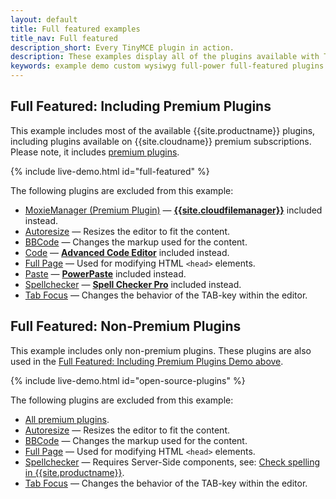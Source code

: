 ```yaml
---
layout: default
title: Full featured examples
title_nav: Full featured
description_short: Every TinyMCE plugin in action.
description: These examples display all of the plugins available with TinyMCE Cloud premium subscriptions.
keywords: example demo custom wysiwyg full-power full-featured plugins non-premium
---
```


## Full Featured: Including Premium Plugins

This example includes most of the available {{site.productname}} plugins, including plugins available on {{site.cloudname}} premium subscriptions. Please note, it includes [premium plugins]({{site.plugindirectory}}).

{% include live-demo.html id="full-featured" %}

The following plugins are excluded from this example:

* [MoxieManager (Premium Plugin)]({{site.baseurl}}/plugins/premium/moxiemanager) — [**{{site.cloudfilemanager}}**]({{site.baseurl}}/plugins/drive) included instead.
* [Autoresize]({{site.baseurl}}/plugins/opensource/autoresize) — Resizes the editor to fit the content.
* [BBCode]({{site.baseurl}}/plugins/opensource/bbcode) — Changes the markup used for the content.
* [Code]({{site.baseurl}}/plugins/opensource/code) — [**Advanced Code Editor**]({{site.baseurl}}/plugins/premium/advcode) included instead.
* [Full Page]({{site.baseurl}}/plugins/opensource/fullpage) — Used for modifying HTML `<head>` elements.
* [Paste]({{site.baseurl}}/plugins/opensource/paste) — [**PowerPaste**]({{site.baseurl}}/plugins/premium/powerpaste) included instead.
* [Spellchecker]({{site.baseurl}}/plugins/opensource/spellchecker) — [**Spell Checker Pro**]({{site.baseurl}}/plugins/premium/tinymcespellchecker) included instead.
* [Tab Focus]({{site.baseurl}}/plugins/opensource/tabfocus) — Changes the behavior of the TAB-key within the editor.

## Full Featured: Non-Premium Plugins

This example includes only non-premium plugins. These plugins are also used in the [Full Featured: Including Premium Plugins Demo above](#fullfeaturedincludingpremiumplugins).

{% include live-demo.html id="open-source-plugins" %}

The following plugins are excluded from this example:

* [All premium plugins]({{site.plugindirectory}}).
* [Autoresize]({{site.baseurl}}/plugins/opensource/autoresize) — Resizes the editor to fit the content.
* [BBCode]({{site.baseurl}}/plugins/opensource/bbcode) — Changes the markup used for the content.
* [Full Page]({{site.baseurl}}/plugins/opensource/fullpage) — Used for modifying HTML `<head>` elements.
* [Spellchecker]({{site.baseurl}}/plugins/opensource/spellchecker) — Requires Server-Side components, see: [Check spelling in {{site.productname}}]({{site.baseurl}}/general-configuration-guide/spell-checking/).
* [Tab Focus]({{site.baseurl}}/plugins/opensource/tabfocus) — Changes the behavior of the TAB-key within the editor.